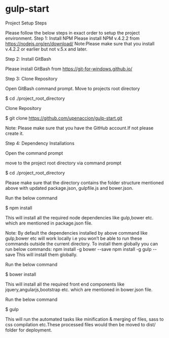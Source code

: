 # gulp-start
Project Setup Steps

Please follow the below steps in exact order to setup the project environment.
Step 1: Install NPM
Please install NPM v.4.2.2 from https://nodejs.org/en/download/
Note:Please make sure that you install v.4.2.2 or earlier but not v.5.x and later.

Step 2: Install GitBash

Please install GitBash from  https://git-for-windows.github.io/

Step 3: Clone Repository

Open GitBash command prompt.
Move to projects root directory


$ cd ./project_root_directory

Clone Repository


$ git clone https://github.com/upenaccion/gulp-start.git

Note: Please make sure that you have the GitHub account.If not please create it.

Step 4: Dependency Installations

Open the command prompt


move to the project root directory via command prompt


$ cd ./project_root_directory

Please make sure that the directory contains the folder structure mentioned above with updated package.json, gulpfile.js and bower.json.


Run the below command


$ npm install

This will install all the required node dependencies like gulp,bower etc. which are mentioned in package.json file. 


Note: By default the dependencies installed by above command like gulp,bower etc will work locally i.e you won’t be able to run these commands outside the current directory.
To install them globally you can run below commands:
npm install -g bower --save
npm install -g gulp --save
This will install them globally.



Run the below command


$ bower install

This will install all the required front end components like jquery,angularjs,bootstrap etc.  which are mentioned in bower.json file.


Run the below command


$ gulp

This will run the automated tasks like minification & merging of files, sass to css compilation etc.These processed files would then be moved to dist/ folder for deployment. 
 
